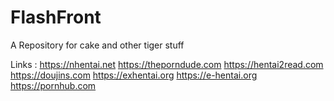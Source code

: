 # FlashFront
A Repository for cake and other tiger stuff




Links : 
https://nhentai.net
https://theporndude.com
https://hentai2read.com
https://doujins.com
https://exhentai.org
https://e-hentai.org
https://pornhub.com


